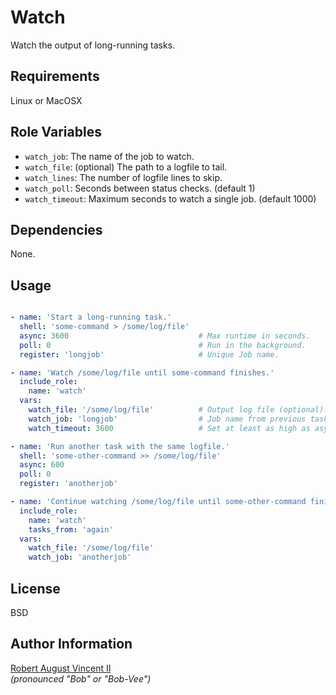 Watch
=====

Watch the output of long-running tasks.

Requirements
------------

Linux or MacOSX

Role Variables
--------------

* `watch_job`: The name of the job to watch.
* `watch_file`: (optional) The path to a logfile to tail.
* `watch_lines`: The number of logfile lines to skip.
* `watch_poll`: Seconds between status checks. (default 1)
* `watch_timeout`: Maximum seconds to watch a single job. (default 1000)

Dependencies
------------

None.

Usage
-----

```yaml

- name: 'Start a long-running task.'
  shell: 'some-command > /some/log/file'
  async: 3600                             # Max runtime in seconds.
  poll: 0                                 # Run in the background.
  register: 'longjob'                     # Unique Job name.

- name: 'Watch /some/log/file until some-command finishes.'
  include_role:
    name: 'watch'
  vars:
    watch_file: '/some/log/file'          # Output log file (optional).
    watch_job: 'longjob'                  # Job name from previous task.
    watch_timeout: 3600                   # Set at least as high as async.

- name: 'Run another task with the same logfile.'
  shell: 'some-other-command >> /some/log/file'
  async: 600
  poll: 0
  register: 'anotherjob'

- name: 'Continue watching /some/log/file until some-other-command finishes.'
  include_role:
    name: 'watch'
    tasks_from: 'again'
  vars:
    watch_file: '/some/log/file'
    watch_job: 'anotherjob'

```

License
-------

BSD

Author Information
------------------

[Robert August Vincent II](https://github.com/pillarsdotnet)  
*(pronounced "Bob" or "Bob-Vee")*